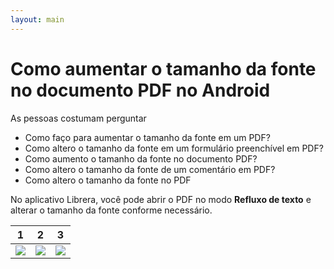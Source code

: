 ```yaml
---
layout: main
---
```


# Como aumentar o tamanho da fonte no documento PDF no Android

As pessoas costumam perguntar

* Como faço para aumentar o tamanho da fonte em um PDF?
* Como altero o tamanho da fonte em um formulário preenchível em PDF?
* Como aumento o tamanho da fonte no documento PDF?
* Como altero o tamanho da fonte de um comentário em PDF?
* Como altero o tamanho da fonte no PDF

No aplicativo Librera, você pode abrir o PDF no modo **Refluxo de texto** e alterar o tamanho da fonte conforme necessário.

|1|2|3|
|-|-|-|
|![](1.png)|![](2.png)|![](3.png)|
